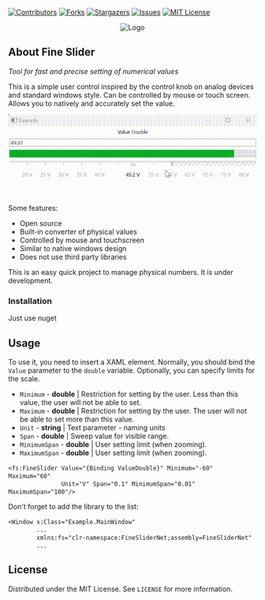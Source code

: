 
[![Contributors][contributors-shield]][contributors-url]
[![Forks][forks-shield]][forks-url]
[![Stargazers][stars-shield]][stars-url]
[![Issues][issues-shield]][issues-url]
[![MIT License][license-shield]][license-url]

<div align="center">
    <img src="Images/icon.ico" alt="Logo" width="80" height="80"/>
</div>

## About Fine Slider

*Tool for fast and precise setting of numerical values*

This is a simple user control inspired by the control knob on analog devices and standard windows style. Can be controlled by mouse or touch screen. Allows you to natively and accurately set the value.

![Screenshot](Images/example.gif)

Some features:
* Open source
* Built-in converter of physical values
* Controlled by mouse and touchscreen
* Similar to native windows design
* Does not use third party libraries

This is an easy quick project to manage physical numbers. It is under development.

### Installation

Just use nuget

## Usage

To use it, you need to insert a XAML element.
Normally, you should bind the `Value` parameter to the `double` variable. Optionally, you can specify limits for the scale.
* `Minimum` - **double** | Restriction for setting by the user. Less than this value, the user will not be able to set.
* `Maximum` - **double** | Restriction for setting by the user. The user will not be able to set more than this value.
* `Unit` - **string** | Text parameter - naming units
* `Span` - **double** | Sweep value for visible range.
* `MinimumSpan` - **double** | User setting limit (when zooming).
* `MaximumSpan` - **double** | User setting limit (when zooming).
```xaml
<fs:FineSlider Value="{Binding ValueDouble}" Minimum="-60" Maximum="60"
               Unit="V" Span="0.1" MinimumSpan="0.01" MaximumSpan="100"/>
```
Don't forget to add the library to the list:
```xaml
<Window x:Class="Example.MainWindow"
        ...
        xmlns:fs="clr-namespace:FineSliderNet;assembly=FineSliderNet"
        ...
```
## License

Distributed under the MIT License. See `LICENSE` for more information.

<!-- https://www.markdownguide.org/basic-syntax/#reference-style-links -->
[contributors-shield]: https://img.shields.io/github/contributors/himaniman/fineslider.net.svg?style=for-the-badge
[contributors-url]: https://github.com/himaniman/fineslider.net/graphs/contributors
[forks-shield]: https://img.shields.io/github/forks/himaniman/fineslider.net.svg?style=for-the-badge
[forks-url]: https://github.com/himaniman/fineslider.net/network/members
[stars-shield]: https://img.shields.io/github/stars/himaniman/fineslider.net.svg?style=for-the-badge
[stars-url]: https://github.com/himaniman/fineslider.net/stargazers
[issues-shield]: https://img.shields.io/github/issues/himaniman/fineslider.net.svg?style=for-the-badge
[issues-url]: https://github.com/himaniman/fineslider.net/issues
[license-shield]: https://img.shields.io/github/license/himaniman/fineslider.net.svg?style=for-the-badge
[license-url]: https://github.com/himaniman/fineslider.net/blob/master/LICENSE